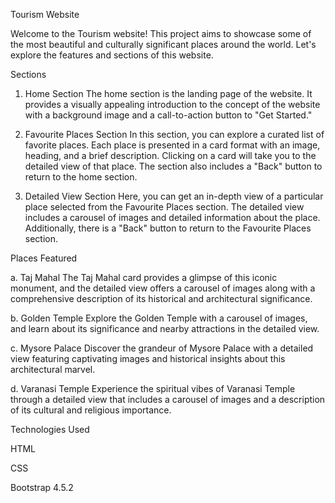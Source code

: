 Tourism Website

Welcome to the Tourism website! This project aims to showcase some of the most beautiful and culturally significant places around the world. Let's explore the features and sections of this website.

Sections
1. Home Section
The home section is the landing page of the website. It provides a visually appealing introduction to the concept of the website with a background image and a call-to-action button to "Get Started."

2. Favourite Places Section
In this section, you can explore a curated list of favorite places. Each place is presented in a card format with an image, heading, and a brief description. Clicking on a card will take you to the detailed view of that place. The section also includes a "Back" button to return to the home section.

3. Detailed View Section
Here, you can get an in-depth view of a particular place selected from the Favourite Places section. The detailed view includes a carousel of images and detailed information about the place. Additionally, there is a "Back" button to return to the Favourite Places section.

Places Featured

a. Taj Mahal
The Taj Mahal card provides a glimpse of this iconic monument, and the detailed view offers a carousel of images along with a comprehensive description of its historical and architectural significance.

b. Golden Temple
Explore the Golden Temple with a carousel of images, and learn about its significance and nearby attractions in the detailed view.

c. Mysore Palace
Discover the grandeur of Mysore Palace with a detailed view featuring captivating images and historical insights about this architectural marvel.

d. Varanasi Temple
Experience the spiritual vibes of Varanasi Temple through a detailed view that includes a carousel of images and a description of its cultural and religious importance.

Technologies Used

HTML

CSS

Bootstrap 4.5.2
